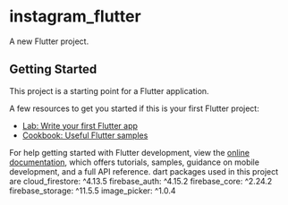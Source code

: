 # instagram_flutter

A new Flutter project.

## Getting Started

This project is a starting point for a Flutter application.

A few resources to get you started if this is your first Flutter project:

- [Lab: Write your first Flutter app](https://docs.flutter.dev/get-started/codelab)
- [Cookbook: Useful Flutter samples](https://docs.flutter.dev/cookbook)

For help getting started with Flutter development, view the
[online documentation](https://docs.flutter.dev/), which offers tutorials,
samples, guidance on mobile development, and a full API reference.
dart packages used in this project are
cloud_firestore: ^4.13.5
firebase_auth: ^4.15.2
firebase_core: ^2.24.2
firebase_storage: ^11.5.5
image_picker: ^1.0.4
